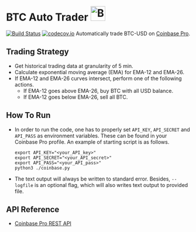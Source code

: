 # BTC Auto Trader <img src="https://en.bitcoin.it//w/images/en/2/29/BC_Logo_.png" alt="BTC" width="40">

[![Build Status](https://travis-ci.org/zhengwang1990/BTCAutoTrader.svg?branch=master)](https://travis-ci.org/zhengwang1990/BTCAutoTrader)
[![codecov.io](https://codecov.io/gh/zhengwang1990/BTCAutoTrader/branch/master/graphs/badge.svg)](https://codecov.io/github/zhengwang1990/BTCAutoTrader)
Automatically trade BTC-USD on [Coinbase Pro](https://pro.coinbase.com).

## Trading Strategy
 * Get historical trading data at granularity of 5 min.
 * Calculate exponential moving average (EMA) for EMA-12 and EMA-26.
 * If EMA-12 and EMA-26 curves intersect, perform one of the following actions.
   * If EMA-12 goes above EMA-26, buy BTC with all USD balance.
   * If EMA-12 goes below EMA-26, sell all BTC.

## How To Run
 * In order to run the code, one has to properly set `API_KEY`, `API_SECRET` and
   `API_PASS` as environment variables. These can be found in your Coinbase Pro
   profile. An example of starting script is as follows.
   ```shell
   export API_KEY="<your_API_key>"
   export API_SECRET="<your_API_secret>"
   export API_PASS="<your_API_pass>"
   python3 ./coinbase.py
   ```
 * The text output will always be written to standard error. Besides,
   `--logfile` is an optional flag, which will also writes text output to
   provided file.

## API Reference
 * [Coinbase Pro REST API](https://docs.pro.coinbase.com/#api)
